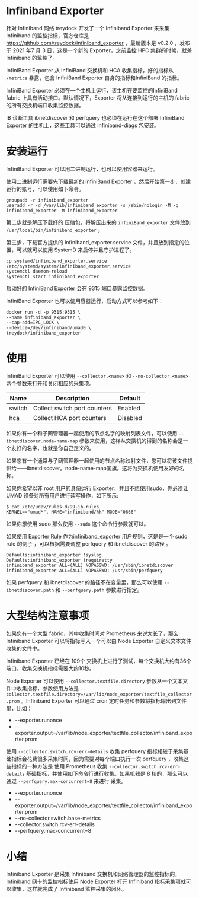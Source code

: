 # Infiniband Exporter


针对 Infiniband 网络 treydock 开发了一个 Infiniband Exporter 来采集 Infiniband 的监控指标，官方仓库是 https://github.com/treydock/infiniband_exporter ，最新版本是 v0.2.0 ，发布于 2021 年7 月 3 日，这是一个新的 Exporter，之前监控 HPC 集群的时候，就差 Infiniband 的监控了。

InfiniBand Exporter 从 InfiniBand 交换机和 HCA 收集指标，好的指标从 `/metrics` 暴露，包含 InfiniBand Exporter 自身的指标和InfiniBand 的指标。

InfiniBand Exporter 必须在一个主机上运行，该主机在要监控的InfiniBand fabric 上具有活动接口。默认情况下，Exporter 将从连接到运行的主机的 fabric 的所有交换机端口收集监控数据。


IB 诊断工具 ibnetdiscover 和 perfquery 也必须在运行在这个部署 InfiniBand Exporter 的主机上，这些工具可以通过 infiniband-diags 包安装。

# 安装运行

InfiniBand Exporter 可以用二进制运行，也可以使用容器来运行。

使用二进制运行需要先下载最新的 InfiniBand Exporter ，然后开始第一步，创建运行的账号，可以使用如下命令。

```
groupadd -r infiniband_exporter
useradd -r -d /var/lib/infiniband_exporter -s /sbin/nologin -M -g infiniband_exporter -M infiniband_exporter
```

第二步就是解压下载好的 压缩包，将解压出来的 `infiniBand_exporter` 文件放到 `/usr/local/bin/infiniband_exporter` 。

第三步，下载官方提供的 infiniband_exporter.service 文件，并且放到指定的位置，可以就可以使用 SystemD 来启停并且守护进程了。

```
cp systemd/infiniband_exporter.service /etc/systemd/system/infiniband_exporter.service
systemctl daemon-reload
systemctl start infiniband_exporter
```
启动好的 InfiniBand Exporter  会在 9315 端口暴露监控数据。

InfiniBand Exporter  也可以使用容器运行，启动方式可以参考如下：

```
docker run -d -p 9315:9315 \
--name infiniband_exporter \
--cap-add=IPC_LOCK \
--device=/dev/infiniband/umad0 \
treydock/infiniband_exporter
```
# 使用
InfiniBand Exporter 可以使用 `--collector.<name>` 和 `--no-collector.<name>` 两个参数来打开和关闭相应的采集项。

|Name	|Description	|Default|
| ----- | ----- | ----- |
|switch	|Collect switch port counters	|Enabled|
|hca	|Collect HCA port counters	|Disabled|


如果你有一个和子网管理器一起使用的节点名字的映射列表文件，可以使用  `--ibnetdiscover.node-name-map` 参数来使用，这样从交换机的得到的名称会是一个友好的名字，也就是你自己定义的。

如果您有一个通常与子网管理器一起使用的节点名称映射文件，您可以将该文件提供给——ibnetdiscover。node-name-map国旗。这将为交换机使用友好的名称。


如果你希望以非 root 用户的身份运行 Exporter，并且不想使用sudo，你必须让 UMAD 设备对所有用户进行读写操作，如下所示:

```
$ cat /etc/udev/rules.d/99-ib.rules 
KERNEL=="umad*", NAME="infiniband/%k" MODE="0666"
```


如果你想使用 sudo 那么使用 `--sudo` 这个命令行参数就可以。

如果使用 Exporter Rule 作为infiniband_exporter  用户规则，这是是一个 sudo rule 的例子 ，可以根据需要调整 perfquery 和 ibnetdiscover 的路径 。

```
Defaults:infiniband_exporter !syslog
Defaults:infiniband_exporter !requiretty
infiniband_exporter ALL=(ALL) NOPASSWD: /usr/sbin/ibnetdiscover
infiniband_exporter ALL=(ALL) NOPASSWD: /usr/sbin/perfquery
```

如果 perfquery 和 ibnetdiscover 的路径不在变量里，那么可以使用 `--ibnetdiscover.path` 和 `--perfquery.path` 参数进行指定。

# 大型结构注意事项

如果您有一个大型 fabric，其中收集时间对 Prometheus 来说太长了，那么 Infiniband Exporter 可以将指标写入一个可以由 Node Exporter 自定义文本文件收集的文件中。

Infiniband Exporter 已经在 109个 交换机上进行了测试，每个交换机大约有36个端口，收集交换机指标需要大约10秒。

Node Exporter  可以使用 `--collector.textfile.directory` 参数从一个文本文件中收集指标，参数使用方法是 `--collector.textfile.directory=/var/lib/node_exporter/textfile_collector.prom` 。Infiniband Exporter 可以通过 cron 定时任务和参数将指标输出到文件里，比如：

* --exporter.runonce
* --exporter.output=/var/lib/node_exporter/textfile_collector/infiniband_exporter.prom



使用 `--collector.switch.rcv-err-details` 收集 perfquery 指标相较于采集基础指标会花费很多采集时间，因为需要对每个端口执行一次 perfquery ，收集这些指标的一种方法是 使用 Prometheus 收集 `--collector.switch.rcv-err-details` 基础指标，并使用如下命令行进行收集。如果机器是 8 核的，那么可以通过 `--perfquery.max-concurrent=8` 来进行 采集。


* --exporter.runonce
* --exporter.output=/var/lib/node_exporter/textfile_collector/infiniband_exporter.prom
* --no-collector.switch.base-metrics
* --collector.switch.rcv-err-details
* --perfquery.max-concurrent=8

# 小结

Infiniband Exporter  是采集 Infiniband 交换机和网络管理器的监控指标的， Infiniband 网卡的监控指标使用 Node Exporter 打开 Infiniband 指标采集项就可以收集，这样就完成了 Infiniband 监控采集的闭环。